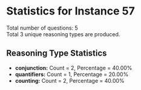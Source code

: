 # Statistics for Instance 57<br/>
Total number of questions: 5<br/>
Total 3 unique reasoning types are produced.<br/>
## Reasoning Type Statistics<br/>
- **conjunction:** Count = 2, Percentage = 40.00%<br/>
- **quantifiers:** Count = 1, Percentage = 20.00%<br/>
- **counting:** Count = 2, Percentage = 40.00%<br/>
